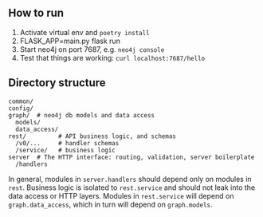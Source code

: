 ## How to run
1. Activate virtual env and `poetry install`
1. FLASK_APP=main.py flask run
1. Start neo4j on port 7687, e.g. `neo4j console`
1. Test that things are working: `curl localhost:7687/hello`
## Directory structure
```
common/
config/
graph/  # neo4j db models and data access
  models/
  data_access/
rest/         # API business logic, and schemas
  /v0/...     # handler schemas
  /service/   # business logic
server  # The HTTP interface: routing, validation, server boilerplate
  /handlers
```
In general, modules in `server.handlers` should depend only on modules in `rest`.
Business logic is isolated to `rest.service` and should not leak into the data access or HTTP layers.
Modules in `rest.service` will depend on `graph.data_access`, which in turn will depend on `graph.models`.
